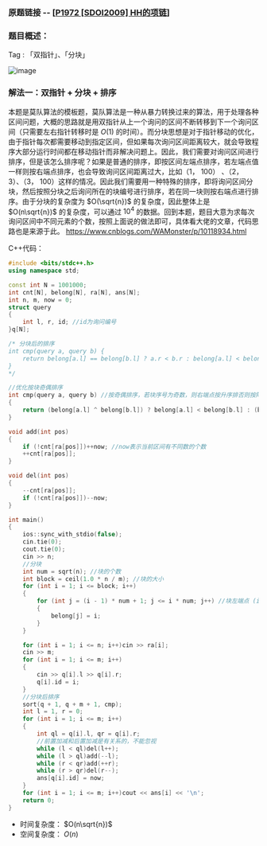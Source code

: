 ### 原题链接 -- [[P1972 [SDOI2009] HH的项链](https://www.luogu.com.cn/problem/P1972)]

### 题目概述：
Tag : 「双指针」、「分块」

![image](https://user-images.githubusercontent.com/99656524/235830823-3778b149-4f1f-4fa0-b3aa-ba08204516da.png)

### 解法一：双指针 + 分块 + 排序
本题是莫队算法的模板题，莫队算法是一种从暴力转换过来的算法，用于处理各种区间问题，大概的思路就是用双指针从上一个询问的区间不断转移到下一个询问区间（只需要左右指针转移时是 $O(1)$ 的时间）。而分块思想是对于指针移动的优化，由于指针每次都需要移动到指定区间，但如果每次询问区间距离较大，就会导致程序大部分运行时间都在移动指针而非解决问题上。因此，我们需要对询问区间进行排序，但是该怎么排序呢？如果是普通的排序，即按区间左端点排序，若左端点值一样则按右端点排序，也会导致询问区间距离过大，比如（1， 100） 、（2， 3）、（3， 100）这样的情况。因此我们需要用一种特殊的排序，即将询问区间分块，然后按照分块之后询问所在的块编号进行排序，若在同一块则按右端点进行排序。由于分块的复杂度为 $O(\sqrt{n})$ 的复杂度，因此整体上是 $O(n\sqrt{n})$ 的复杂度，可以通过 $10^4$ 的数据。回到本题，题目大意为求每次询问区间中不同元素的个数，按照上面说的做法即可，具体看大佬的文章，代码思路也是来源于此。
https://www.cnblogs.com/WAMonster/p/10118934.html

C++代码：
```cpp
#include <bits/stdc++.h>
using namespace std;

const int N = 1001000;
int cnt[N], belong[N], ra[N], ans[N];
int n, m, now = 0;
struct query
{
	int l, r, id; //id为询问编号
}q[N];

/* 分块后的排序
int cmp(query a, query b) {
    return belong[a.l] == belong[b.l] ? a.r < b.r : belong[a.l] < belong[b.l];
}
*/

//优化按块奇偶排序
int cmp(query a, query b) //按奇偶排序，若块序号为奇数，则右端点按升序排否则按降序排
{
	return (belong[a.l] ^ belong[b.l]) ? belong[a.l] < belong[b.l] : (belong[a.l] & 1) ? a.r < b.r : a.r > b.r;
}

void add(int pos)
{
	if (!cnt[ra[pos]])++now; //now表示当前区间有不同数的个数
	++cnt[ra[pos]];
}

void del(int pos)
{
	--cnt[ra[pos]];
	if (!cnt[ra[pos]])--now;
}

int main()
{
	ios::sync_with_stdio(false);
	cin.tie(0);
	cout.tie(0);
	cin >> n;
	//分块
	int num = sqrt(n); //块的个数
	int block = ceil(1.0 * n / m); //块的大小
	for (int i = 1; i <= block; i++)
	{
		for (int j = (i - 1) * num + 1; j <= i * num; j++) //块左端点 (i - 1) * num  + 1, 右端点 i * num
		{
			belong[j] = i;
		}
	}

	for (int i = 1; i <= n; i++)cin >> ra[i];
	cin >> m;
	for (int i = 1; i <= m; i++)
	{
		cin >> q[i].l >> q[i].r;
		q[i].id = i;
	}
	//分块后排序
	sort(q + 1, q + m + 1, cmp);
	int l = 1, r = 0;
	for (int i = 1; i <= m; i++)
	{
		int ql = q[i].l, qr = q[i].r;
		//前置加减和后置加减是有关系的，不能忽视
		while (l < ql)del(l++); 
		while (l > ql)add(--l);
		while (r < qr)add(++r);
		while (r > qr)del(r--);
		ans[q[i].id] = now;
	}
	for (int i = 1; i <= m; i++)cout << ans[i] << '\n';
	return 0;
}
```
* 时间复杂度： $O(n\sqrt{n})$
* 空间复杂度： $O(n)$

